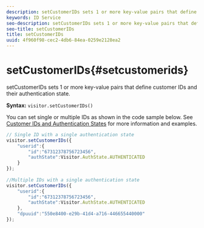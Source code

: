 ```yaml
---
description: setCustomerIDs sets 1 or more key-value pairs that define customer IDs and their authentication state.
keywords: ID Service
seo-description: setCustomerIDs sets 1 or more key-value pairs that define customer IDs and their authentication state.
seo-title: setCustomerIDs
title: setCustomerIDs
uuid: 4f960f98-cec2-4db6-84ea-0259e2128ea2
---
```


# setCustomerIDs{#setcustomerids}

setCustomerIDs sets 1 or more key-value pairs that define customer IDs and their authentication state.

 **Syntax:** `visitor.setCustomerIDs()`

You can set single or multiple IDs as shown in the code sample below. See [Customer IDs and Authentication States](../../reference/authenticated-state.md) for more information and examples.

```js
// Single ID with a single authentication state 
visitor.setCustomerIDs({ 
    "userid":{ 
        "id":"67312378756723456", 
        "authState":Visitor.AuthState.AUTHENTICATED 
    } 
}); 
 
//Multiple IDs with a single authentication state 
visitor.setCustomerIDs({ 
    "userid":{ 
        "id":"67312378756723456", 
        "authState":Visitor.AuthState.AUTHENTICATED 
    }, 
    "dpuuid":"550e8400-e29b-41d4-a716-446655440000" 
});
```

